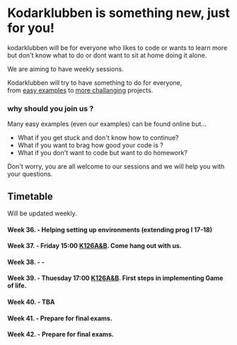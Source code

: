 # Kodarklubben is something new, just for you!

kodarklubben will be for everyone who likes to code or wants to learn more but don't know what to do or dont want to sit at home doing it alone.

We are aiming to have weekly sessions.

Kodarklubben will try to have something to do for everyone,  
from [easy examples](https://github.com/Datateknologerna-vid-Abo-Akademi/gulis-python-exercise/blob/master/INTRODUCTION.md) to [more challanging]() projects.


### why should you join us ?
Many easy examples (even our examples) can be found online but...  
* What if you get stuck and don't know how to continue?  
* What if you want to brag how good your code is ?  
* What if you don't want to code but want to do homework?

Don't worry, you are all welcome to our sessions and we will help you with your questions.


## Timetable
Will be updated weekly.

#### Week 36. - Helping setting up environments (extending prog I 17-18)
#### Week 37. - Friday 15:00 [K126A&B](https://datateknologerna-vid-abo-akademi.github.io/gulis/MAPS.html). Come hang out with us.
#### Week 38. - -
#### Week 39. - Thuesday 17:00 [K126A&B](https://datateknologerna-vid-abo-akademi.github.io/gulis/MAPS.html). First steps in implementing Game of life.
#### Week 40. - TBA
#### Week 41. - Prepare for final exams.
#### Week 42. - Prepare for final exams.
